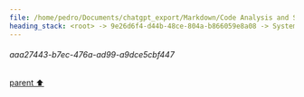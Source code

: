 ```yaml
---
file: /home/pedro/Documents/chatgpt_export/Markdown/Code Analysis and Suggestions.md
heading_stack: <root> -> 9e26d6f4-d44b-48ce-804a-b866059e8a08 -> System -> 2688ae0b-3d9e-45f7-8b73-a565f3fdc93f -> System -> aaa2bac3-68ad-45e4-a1fd-a350837ca8d1 -> User -> f831b866-ab70-403a-9851-255413e1dcc2 -> Assistant -> patch_typing Function -> Test Code -> Observations -> Suggestions for Improvement -> aaa292b7-5873-4fdd-acd7-3720ed81585a -> User -> 6e85476a-bbc8-4290-8a85-b381d5a4438e -> Assistant -> ad4cc9ce-a359-4b07-b521-9d0ada5a8f3f -> Tool -> 6825bd3f-20d0-48dd-a208-3c83401997c3 -> Assistant -> aaa27443-b7ec-476a-ad99-a9dce5cbf447
---
```

###### aaa27443-b7ec-476a-ad99-a9dce5cbf447
[parent ⬆️](#f831b866-ab70-403a-9851-255413e1dcc2)
